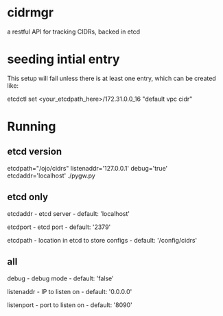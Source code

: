 # cidrmgr
a restful API for tracking CIDRs, backed in etcd

# seeding intial entry

This setup will fail unless there is at least one entry, which can be created like:

etcdctl set <your_etcdpath_here>/172.31.0.0_16 "default vpc cidr"

# Running

## etcd version
etcdpath="/ojo/cidrs" listenaddr='127.0.0.1' debug='true' etcdaddr='localhost' ./pygw.py

## etcd only

etcdaddr - etcd server - default: 'localhost'

etcdport - etcd port - default: '2379'

etcdpath - location in etcd to store configs - default: '/config/cidrs'

## all

debug - debug mode - default: 'false'

listenaddr - IP to listen on  - default: '0.0.0.0'

listenport - port to listen on - default: '8090'

